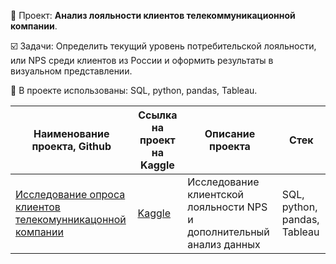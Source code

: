 📄 Проект: **Анализ лояльности клиентов телекоммуникационной компании**. 

☑️ Задачи: Определить текущий уровень потребительской лояльности, или NPS среди клиентов из России и оформить результаты в визуальном представлении. 

🔧 В проекте использованы: SQL, python, pandas, Tableau.

| Наименование проекта, Github        | Ссылка на проект на Kaggle                                                                       | Описание проекта                                                                                                                                    | Стек                                                         |
| ----------------------------------- |--------------------------------------------------------------------------------------------------| ----------------------------------------------------------------------------------------------------------------------------------------------------| ------------------------------------------------------------ |
| [Исследование опроса клиентов телекомунникацонной компании](https://github.com/warmduck/Yandex-Practicum/tree/main/7.%20%D0%A2%D0%B5%D0%BB%D0%B5%D0%BA%D0%BE%D0%BC%D0%BC%D1%83%D0%BD%D0%B8%D0%BA%D0%B0%D1%86%D0%B8%D0%B8) | [Kaggle](https://www.kaggle.com/code/warmduck/7-practicum)             | Исследование клиентской лояльности NPS и дополнительный анализ данных                                                                               | SQL, python, pandas, Tableau    |
